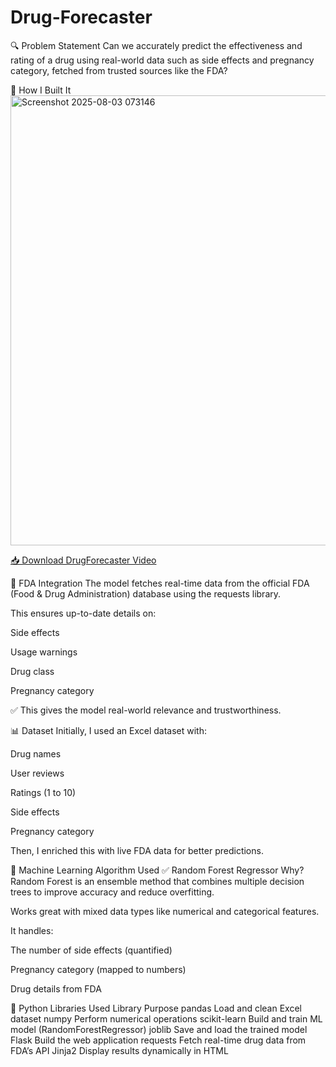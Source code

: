 # Drug-Forecaster

🔍 Problem Statement
Can we accurately predict the effectiveness and rating of a drug using real-world data such as side effects and pregnancy category, fetched from trusted sources like the FDA?

🧪 How I Built It<img width="1365" height="720" alt="Screenshot 2025-08-03 073146" src="https://github.com/user-attachments/assets/60d3c281-b707-4a30-b7a6-78c3e266409d" />

[📥 Download DrugForecaster Video](DrugForecasterVideo.mp4)


🧬 FDA Integration
The model fetches real-time data from the official FDA (Food & Drug Administration) database using the requests library.

This ensures up-to-date details on:

Side effects

Usage warnings

Drug class

Pregnancy category

✅ This gives the model real-world relevance and trustworthiness.

📊 Dataset
Initially, I used an Excel dataset with:

Drug names

User reviews

Ratings (1 to 10)

Side effects

Pregnancy category

Then, I enriched this with live FDA data for better predictions.

🤖 Machine Learning Algorithm Used
✅ Random Forest Regressor
Why? Random Forest is an ensemble method that combines multiple decision trees to improve accuracy and reduce overfitting.

Works great with mixed data types like numerical and categorical features.

It handles:

The number of side effects (quantified)

Pregnancy category (mapped to numbers)

Drug details from FDA

🧰 Python Libraries Used
Library	Purpose
pandas	Load and clean Excel dataset
numpy	Perform numerical operations
scikit-learn	Build and train ML model (RandomForestRegressor)
joblib	Save and load the trained model
Flask	Build the web application
requests	Fetch real-time drug data from FDA’s API
Jinja2	Display results dynamically in HTML
